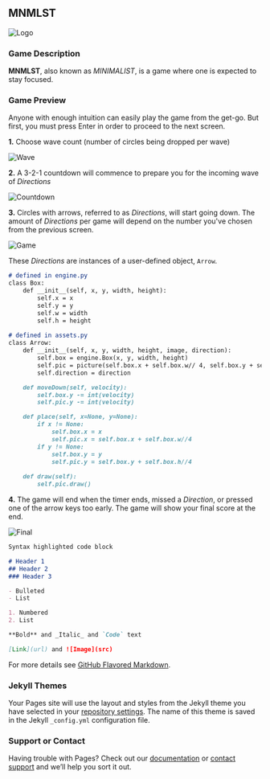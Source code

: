 ## MNMLST
![Logo](captaincoco4.github.io/logo.PNG)

### Game Description
**MNMLST**, also known as _MINIMALIST_, is a game where one is expected to stay focused.

### Game Preview
Anyone with enough intuition can easily play the game from the get-go. But first, you must press Enter in order to proceed to the next screen.

**1.** Choose wave count (number of circles being dropped per wave)

![ Wave ](captaincoco4.github.io/wave.PNG)

**2.** A 3-2-1 countdown will commence to prepare you for the incoming wave of _Directions_

![ Countdown ](captaincoco4.github.io/countdown.PNG)

**3.** Circles with arrows, referred to as _Directions_, will start going down. The amount of _Directions_ per game will depend on the number you've chosen from the previous screen.

![ Game ](captaincoco4.github.io/game.PNG)

These _Directions_ are instances of a user-defined object, `Arrow`.
```markdown
# defined in engine.py
class Box:
    def __init__(self, x, y, width, height):
        self.x = x
        self.y = y
        self.w = width
        self.h = height
        
# defined in assets.py
class Arrow:
    def __init__(self, x, y, width, height, image, direction):
        self.box = engine.Box(x, y, width, height)
        self.pic = picture(self.box.x + self.box.w// 4, self.box.y + self.box.y // 4, self.box.w//2, image, height=self.box.h//2)
        self.direction = direction

    def moveDown(self, velocity):
        self.box.y -= int(velocity)
        self.pic.y -= int(velocity)

    def place(self, x=None, y=None):
        if x != None:
            self.box.x = x
            self.pic.x = self.box.x + self.box.w//4
        if y != None:
            self.box.y = y
            self.pic.y = self.box.y + self.box.h//4
    
    def draw(self):
        self.pic.draw()
```

**4.** The game will end when the timer ends, missed a _Direction_, or pressed one of the arrow keys too early. The game will show your final score at the end.

![ Final ](captaincoco4.github.io/final.PNG)

```markdown
Syntax highlighted code block

# Header 1
## Header 2
### Header 3

- Bulleted
- List

1. Numbered
2. List

**Bold** and _Italic_ and `Code` text

[Link](url) and ![Image](src)
```

For more details see [GitHub Flavored Markdown](https://guides.github.com/features/mastering-markdown/).

### Jekyll Themes

Your Pages site will use the layout and styles from the Jekyll theme you have selected in your [repository settings](https://github.com/CaptainCoco4/captaincoco4.github.io/settings). The name of this theme is saved in the Jekyll `_config.yml` configuration file.

### Support or Contact

Having trouble with Pages? Check out our [documentation](https://help.github.com/categories/github-pages-basics/) or [contact support](https://github.com/contact) and we’ll help you sort it out.
